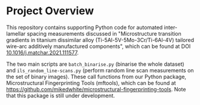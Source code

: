 # Project Overview

This repository contains supporting Python code for automated inter-lamellar spacing measurements discussed in
"Microstructure transition gradients in titanium dissimilar alloy (Ti-5Al-5V-5Mo-3Cr/Ti-6Al-4V) tailored wire-arc
additively manufactured components", which can be found at DOI
[10.1016/j.matchar.2021.111577](https://doi.org/10.1016/j.matchar.2021.111577).

The two main scripts are ```batch_binarise.py``` (binarise the whole dataset) and ```ils_random_line-scans.py```
(perform random line scan measurements on the set of binary images). These call functions from our Python package,
Microstructural Fingerprinting Tools (mftools), which can be found at
<https://github.com/mikedwhite/microstructural-fingerprinting-tools>. Note that this package is still under development.
